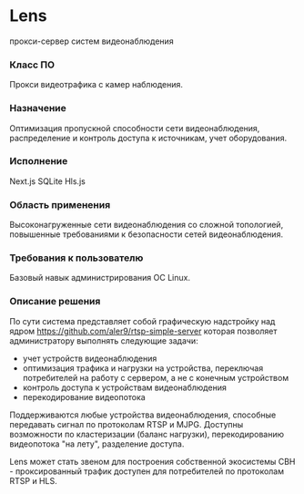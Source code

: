 # Lens
прокси-сервер систем видеонаблюдения

### Класс ПО
Прокси видеотрафика с камер наблюдения.

### Назначение
Оптимизация пропускной способности сети видеонаблюдения, распределение и контроль доступа к источникам, учет оборудования.

### Исполнение
Next.js 
SQLite
Hls.js

### Область применения
Высоконагруженные сети видеонаблюдения со сложной топологией, повышенные требованиями к безопасности сетей видеонаблюдения.

### Требования к пользователю
Базовый навык администрирования ОС Linux.

### Описание решения
По сути система представляет собой графическую надстройку над ядром https://github.com/aler9/rtsp-simple-server которая позволяет администратору выполнять следующие задачи:
- учет устройств видеонаблюдения
- оптимизация трафика и нагрузки на устройства, переключая потребителей на работу с сервером, а не с конечным устройством
- контроль доступа к устройствам видеонаблюдения
- перекодирование видеопотока

Поддерживаются любые устройства видеонаблюдения, способные передавать сигнал по протоколам RTSP и MJPG. Доступны возможности по кластеризации (баланс нагрузки), перекодированию видеопотока "на лету", разделение доступа.

Lens может стать звеном для построения собственной экосистемы СВН - проксированный трафик доступен для потребителей по протоколам RTSP и HLS.

